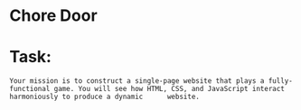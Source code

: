 # Chore Door

# Task: 
  
    Your mission is to construct a single-page website that plays a fully-functional game. You will see how HTML, CSS, and JavaScript interact harmoniously to produce a dynamic      website.
